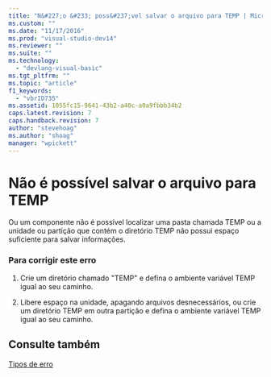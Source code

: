```yaml
---
title: "N&#227;o &#233; poss&#237;vel salvar o arquivo para TEMP | Microsoft Docs"
ms.custom: ""
ms.date: "11/17/2016"
ms.prod: "visual-studio-dev14"
ms.reviewer: ""
ms.suite: ""
ms.technology: 
  - "devlang-visual-basic"
ms.tgt_pltfrm: ""
ms.topic: "article"
f1_keywords: 
  - "vbrID735"
ms.assetid: 1055fc15-9641-43b2-a40c-a0a9fbbb34b2
caps.latest.revision: 7
caps.handback.revision: 7
author: "stevehoag"
ms.author: "shoag"
manager: "wpickett"
---
```

# N&#227;o &#233; poss&#237;vel salvar o arquivo para TEMP
Ou um componente não é possível localizar uma pasta chamada TEMP ou a unidade ou partição que contém o diretório TEMP não possui espaço suficiente para salvar informações.  
  
### Para corrigir este erro  
  
1.  Crie um diretório chamado "TEMP" e defina o ambiente variável TEMP igual ao seu caminho.  
  
2.  Libere espaço na unidade, apagando arquivos desnecessários, ou crie um diretório TEMP em outra partição e defina o ambiente variável TEMP igual ao seu caminho.  
  
## Consulte também  
 [Tipos de erro](../../visual-basic/programming-guide/language-features/error-types.md)
